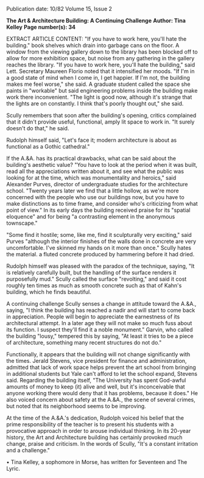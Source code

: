 Publication date: 10/82
Volume 15, Issue 2

**The Art & Architecture Building: A Continuing Challenge**
**Author: Tina Kelley**
**Page number(s): 34**

EXTRACT ARTICLE CONTENT:
"If you have to work here, you'll hate the building." book shelves which drain into garbage cans on the floor. A window from the viewing gallery down to the library has been blocked off to allow for more exhibition space, but noise from any gathering in the gallery reaches the library. "If you have to work here, you'll hate the building," said Lett. Secretary Maureen Florio noted that it intensified her moods. "If I'm in a good state of mind when I come in, I get happier. If I'm not, the building makes me feel worse," she said. A graduate student called the space she paints in "workable" but said engineering problems inside the building make work there inconvenient. "The light is good now, although it's strange that the lights are on constantly. I think that's poorly thought out," she said. 

Scully remembers that soon after the building's opening, critics complained that it didn't provide useful, functional, amply lit space to work in. "It surely doesn't do that," he said. 

Rudolph himself said, "Let's face it; modern architecture is about as functional as a Gothic cathedral." 

If the A.&A. has its practical drawbacks, what can be said about the building's aesthetic value? "You have to look at the period when it was built, read all the appreciations written about it, and see what the public was looking for at the time, which was monumentality and heroics," said Alexander Purves, director of undergraduate studies for the architecture school. "Twenty years later we find that a little hollow, as we're more concerned with the people who use our buildings now, but you have to make distinctions as to time frame, and consider who's criticizing from what point of view." In its early days the building received praise for its "spatial eloquence" and for being "a contrasting element in the anonymous townscape." 

"Some find it hostile; some, like me, find it sculpturally very exciting," said Purves "although the interior finishes of the walls done in concrete are very uncomfortable. I've skinned my hands on it more than once." Scully hates the material. a fluted concrete produced by hammering before it had dried. 

Rudolph himself was pleased with the paradox of the technique, saying, "It is relatively carefully built, but the handling of the surface renders it purposefully mud." Scully called the surface "revolting," and said it cost roughly ten times as much as smooth concrete such as that of Kahn's building, which he finds beautiful. 

A continuing challenge 
Scully senses a change in attitude toward the A.&A., saying, "I think the building has reached a nadir and will start to come back in appreciation. People will begin to appreciate the earnestness of its architectural attempt. In a later age they will not make so much fuss about its function. I suspect they'll find it a noble monument." Garvin, who called the building "lousy," tempered this by saying, "At least it tries to be a piece of architecture, something many recent structures do not do." 

Functionally, it appears that the building will not change significantly with the times. Jerald Stevens, vice president for finance and administration, admitted that lack of work space helps prevent the art school from bringing in additional students but Yale can't afford to let the school expand, Stevens said. Regarding the building itself, "The University has spent God-awful amounts of money to keep (it) alive and well, but it's inconceivable that anyone working there would deny that it has problems, because it does." He also voiced concern about safety at the A.&A., the scene of several crimes, but noted that its neighborhood seems to be improving. 

At the time of the A.&A.'s dedication, Rudolph voiced his belief that the prime responsibility of the teacher is to present his students with a provocative approach in order to arouse individual thinking. In its 20-year history, the Art and Architecture building has certainly provoked much change, praise and criticism. In the words of Scully, "It's a constant irritation and a challenge." 

• 
Tina Kelley, a sophomore in Morse, has written for Seventeen and The Lyric.